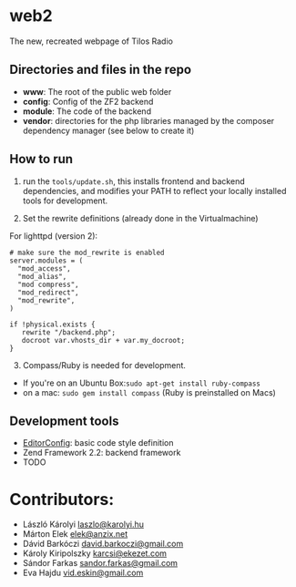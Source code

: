 web2
====

The new, recreated webpage of Tilos Radio

Directories and files in the repo
---------------------------------

* __www__: The root of the public web folder
* __config__: Config of the ZF2 backend
* __module__: The code of the backend
* __vendor__: directories for the php libraries managed by the composer dependency manager (see below to create it)


How to run
----------

1. run the `tools/update.sh`, this installs frontend and backend dependencies, and modifies your PATH to reflect your locally installed tools for development.

2. Set the rewrite definitions (already done in the Virtualmachine)

For lighttpd (version 2):
```
# make sure the mod_rewrite is enabled
server.modules = (
  "mod_access",
  "mod_alias",
  "mod compress",
  "mod_redirect",
  "mod_rewrite",
)

if !physical.exists {
   rewrite "/backend.php";
   docroot var.vhosts_dir + var.my_docroot;
}
```

3. Compass/Ruby is needed for development.

- If you're on an Ubuntu Box:`sudo apt-get install ruby-compass`
- on a mac: `sudo gem install compass` (Ruby is preinstalled on Macs)


Development tools
-----------------

* [EditorConfig](http://editorconfig.org/): basic code style definition
* Zend Framework 2.2: backend framework
* TODO

Contributors:
=============

- László Károlyi laszlo@karolyi.hu
- Márton Elek elek@anzix.net
- Dávid Barkóczi david.barkoczi@gmail.com
- Károly Kiripolszky karcsi@ekezet.com
- Sándor Farkas sandor.farkas@gmail.com
- Eva Hajdu vid.eskin@gmail.com

